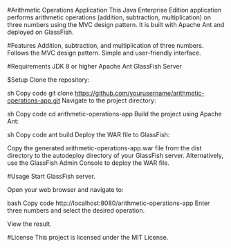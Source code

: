 #Arithmetic Operations Application
This Java Enterprise Edition application performs arithmetic operations (addition, subtraction, multiplication) on three numbers using the MVC design pattern. It is built with Apache Ant and deployed on GlassFish.

#Features
Addition, subtraction, and multiplication of three numbers.
Follows the MVC design pattern.
Simple and user-friendly interface.

#Requirements
JDK 8 or higher
Apache Ant
GlassFish Server

$Setup
Clone the repository:

sh
Copy code
git clone https://github.com/yourusername/arithmetic-operations-app.git
Navigate to the project directory:

sh
Copy code
cd arithmetic-operations-app
Build the project using Apache Ant:

sh
Copy code
ant build
Deploy the WAR file to GlassFish:

Copy the generated arithmetic-operations-app.war file from the dist directory to the autodeploy directory of your GlassFish server.
Alternatively, use the GlassFish Admin Console to deploy the WAR file.

#Usage
Start GlassFish server.

Open your web browser and navigate to:

bash
Copy code
http://localhost:8080/arithmetic-operations-app
Enter three numbers and select the desired operation.

View the result.

#License
This project is licensed under the MIT License.
